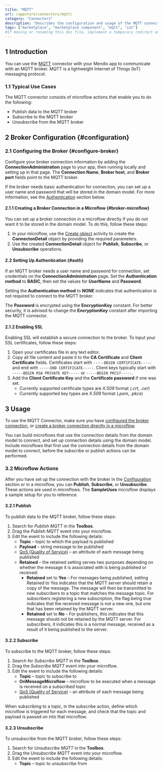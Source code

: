 ```yaml
---
title: "MQTT"
url: /appstore/connectors/mqtt/
category: "Connectors"
description: "Describes the configuration and usage of the MQTT connector, which is available in the Mendix Marketplace."
tags: ["marketplace", "marketplace component", "mqtt", "iot"]
#If moving or renaming this doc file, implement a temporary redirect and let the respective team know they should update the URL in the product. See Mapping to Products for more details. 
---
```


## 1 Introduction

You can use the [MQTT](https://marketplace.mendix.com/link/component/119508) connector with your Mendix app to communicate with an MQTT broker. MQTT is a lightweight Internet of Things (IoT) messaging protocol. 

### 1.1 Typical Use Cases

The MQTT connector consists of microflow actions that enable you to do the following:

* Publish data to the MQTT broker
* Subscribe to the MQTT broker 
* Unsubscribe from the MQTT broker


## 2 Broker Configuration {#configuration}

### 2.1 Configuring the Broker {#configure-broker}

Configure your broker connection information by adding the **ConnectionAdministration** page to your app, then running locally and setting up in that page. The **Connection Name**, **Broker host**, and **Broker port** fields point to the MQTT broker. 

If the broker needs basic authentication for connection, you can set up a user name and password that will be stored in the domain model. For more information, see the [Authentication](#auth) section below.

#### 2.1.1 Creating a Broker Connection in a Microflow {#broker-microflow}

You can set up a broker connection in a microflow directly if you do not want it to be stored in the domain model. To do this, follow these steps:

1. In your microflow, use the [Create object](/refguide/create-object/) activity to create the **ConnectonDetail** object by providing the required parameters.
2. Use the created **ConnectionDetail** object for **Publish**, **Subscribe**, or **Unsubscribe** operations.

#### 2.2 Setting Up Authentication {#auth}

If an MQTT broker needs a user name and password for connection, set credentials on the **ConnectionAdministration** page. Set the **Authentication method** to **BASIC**, then set the values for **UserName** and **Password**.

Setting the **Authentication method** to **NONE** indicates that authentication is not required to connect to the MQTT broker. 

The **Password** is encrypted using the **EncryptionKey** constant. For better security, it is advised to change the **EncryptionKey** constant after importing the MQTT connector.

#### 2.1.2 Enabling SSL

Enabling SSL will establish a secure connection to the broker. To input your SSL certificates, follow these steps:

1. Open your certificates file in any text editor. 
2. Copy all file content and paste it to the **CA Certificate** and **Client Certificate** fields. Certificates start with `-----BEGIN CERTIFICATE-----` and end with `-----END CERTIFICATE-----`. Client keys typically start with `-----BEGIN RSA PRIVATE KEY-----` or `-----BEGIN PKCS7-----`.
3. Add the **Client Certificate Key** and the **Certificate password** if one was set.
    * Currently supported certificate types are *X.509* format (*.crt*, *.cer*)
    * Currently supported key types are *X.509* format (*.pem*, *.pkcs*)

## 3 Usage

To use the MQTT Connector, make sure you have [configured the broker connection](#configure-broker), or [create a broker connection directly in a microflow](#broker-microflow). 

You can build microflows that use the connection details from the domain model to connect, and set up connection details using the domain model. Include microflows that first use the connection details from the domain model to connect, before the subscribe or publish actions can be performed.

### 3.2 Microflow Actions

After you have set up the connection with the broker in the [Configuration](#configuration) section or in a microflow, you can **Publish**, **Subscribe**, or **Unsubscribe**. These actions are used in microflows. The **SampleUses** microflow displays a sample setup for you to reference.

#### 3.2.1 Publish

To publish data to the MQTT broker, follow these steps:

1. Search for *Publish MQTT* in the **Toolbox**.
2. Drag the *Publish MQTT* event into your microflow.
3. Edit the event to include the following details:
    * **Topic** – topic to which the payload is published
    * **Payload** – string message to be published
    * [QoS (Quality of Service)](https://www.eclipse.org/paho/files/mqttdoc/MQTTClient/html/qos.html) – an attribute of each message being published
    * **Retained** – the retained setting serves two purposes depending on whether the message it is associated with is being published or received:
        * **Retained** set to **Yes** – For messages being published, setting Retained to Yes indicates that the MQTT server should retain a copy of the message. The message will then be transmitted to new subscribers to a topic that matches the message topic. For subscribers registering a new subscription, the flag being true indicates that the received message is not a new one, but one that has been retained by the MQTT server.
        * **Retained** set to **No** – For publishers, this indicates that this message should not be retained by the MQTT server. For subscribers, it indicates this is a normal message, received as a result of it being published to the server.

#### 3.2.2 Subscribe

To subscribe to the MQTT broker, follow these steps:

1. Search for *Subscribe MQTT* in the **Toolbox**.
2. Drag the *Subscribe MQTT* event into your microflow.
3. Edit the event to include the following details:
    * **Topic** – topic to subscribe to
    * **OnMessageMicroflow** – microflow to be executed when a message is received on a subscribed topic
    * [QoS (Quality of Service)](https://www.eclipse.org/paho/files/mqttdoc/MQTTClient/html/qos.html) – an attribute of each message being published

When subscribing to a topic, in the subscribe action, define which microflow is triggered for each message, and check that the topic and payload is passed on into that microflow.

#### 3.2.3 Unsubscribe

To unsubscribe from the MQTT broker, follow these steps:

1. Search for *Unsubscribe MQTT* in the **Toolbox**.
2. Drag the *Unsubscribe MQTT* event into your microflow.
3. Edit the event to include the following details:
    * **Topic** – topic to unsubscribe from
